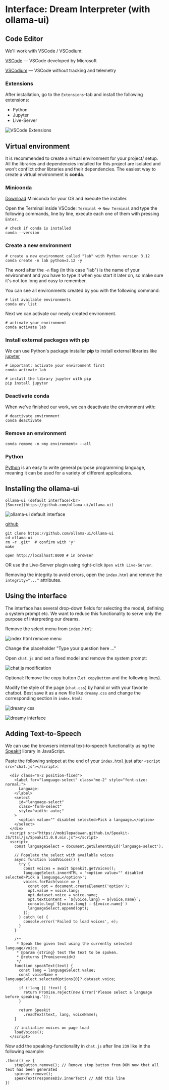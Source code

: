 # Interface: Dream Interpreter (with ollama-ui)

## Code Editor 

We'll work with VSCode / VSCodium:

[VSCode](https://code.visualstudio.com/) — VSCode developed by Microsoft

[VSCodium](https://vscodium.com/) — VSCode without tracking and telemetry

### Extensions

After installation, go to the `Extensions`-tab and install the following extensions:

- Python 
- Jupyter
- Live-Server

![VSCode Extensions](img/vscode_extensions.jpg)

## Virtual environment

It is recommended to create a virtual environment for your project/ setup. All the libraries and dependencies installed for this project are isolated and won't conflict other libraries and their dependencies. The easiest way to create a virtual environment is **conda**.

### Miniconda

[Download](https://www.anaconda.com/download/success#miniconda) Miniconda for your OS and execute the installer. 

Open the Terminal inside VSCode: `Terminal` -> `New Terminal` and type the following commands, line by line, execute each one of them with pressing `Enter`.

``` shell
# check if conda is installed
conda --version
```

### Create a new environment

``` shell
# create a new environment called "lab" with Python version 3.12
conda create -n lab python=3.12 -y
```

The word after the `-n` flag (in this case "lab") is the name of your environment and you have to type it when you start it later on, so make sure it's not too long and easy to remember.


You can see all environments created by you with the following command:

```shell
# list available environments
conda env list
```

Next we can activate our newly created environment.

```shell
# activate your environment
conda activate lab
```

### Install external packages with pip

We can use Python's package installer **pip** to install external libraries like [jupyter](https://pypi.org/project/jupyter/)

```shell
# important: activate your environment first
conda activate lab

# install the library jupyter with pip
pip install jupyter
```

### Deactivate conda

When we've finished our work, we can deactivate the environment with:

```shell
# deactivate environment
conda deactivate
```

### Remove an environment

```shell
conda remove -n <my environment> --all
```

### Python

[Python](https://www.python.org/) is an easy to write general purpose programming language, meaning it can be used for a variety of different applications.


## Installing the ollama-ui

```{margin}
ollama-ui (default interface)<br>
[Source](https://github.com/ollama-ui/ollama-ui)
```
![ollama-ui default interface](img/ollama_ui_default.jpg)

[github](https://github.com/ollama-ui/ollama-ui)

```shell
git clone https://github.com/ollama-ui/ollama-ui
cd ollama-ui
rm -r .git*  # confirm with 'y'
make

open http://localhost:8000 # in browser
```

OR use the Live-Server plugin using right-click `Open with Live-Server`.

Removing the integrity to avoid errors, open the `index.html` and remove the `integrity="..."` attributes.


## Using the interface

The interface has several drop-down fields for selecting the model, defining a system prompt etc. We want to reduce this functionality to serve only the purpose of interpreting our dreams.

Remove the select menu from `index.html`:

![index html remove menu](img/index_html_remove_menu.jpg)

Change the placeholder "Type your question here ..."

Open `chat.js` and set a fixed model and remove the system prompt:

![chat js modification](img/chat_js_modification.jpg)

Optional: Remove the copy button (`let copyButton` and the following lines).

Modify the style of the page (`chat.css`) by hand or with your favorite chatbot. Best save it as a new file like `dreamy.css` and change the corresponding section in `index.html`:

![dreamy css](img/index_dreamy_css.png)

![dreamy interface](img/dreamy.jpg)

## Adding Text-to-Speech

We can use the browsers internal text-to-speech functionality using the [SpeakIt](https://mobilepadawan.github.io/Speakit-JS/) library in JavaScript.

Paste the following snippet at the end of your `index.html` just after `<script src="chat.js"></script>`:

```
  <div class="m-2 position-fixed">
    <label for="language-select" class="me-2" style="font-size: normal;">
      Language:
    </label>
    <select
      id="language-select"
      class="form-select"
      style="width: auto;"
    >
      <option value="" disabled selected>Pick a language…</option>
    </select>
  </div>
  <script src="https://mobilepadawan.github.io/Speakit-JS/ttsl/js/Speakit1.0.0.min.js"></script>
  <script>
    const languageSelect = document.getElementById('language-select');

    // Populate the select with available voices
    async function loadVoices() {
      try {
        const voices = await Speakit.getVoices();
        languageSelect.innerHTML = '<option value="" disabled selected>Pick a language…</option>';
        voices.forEach(voice => {
          const opt = document.createElement('option');
          opt.value = voice.lang;
          opt.dataset.voice = voice.name;
          opt.textContent = `${voice.lang} – ${voice.name}`;
          console.log(`${voice.lang} – ${voice.name}`)
          languageSelect.append(opt);
        });
      } catch (e) {
        console.error('Failed to load voices', e);
      }
    }

    /**
     * Speak the given text using the currently selected language/voice.
     * @param {string} text The text to be spoken.
     * @returns {Promise<void>}
     */
    function speakText(text) {
      const lang = languageSelect.value;
      const voiceName = languageSelect.selectedOptions[0]?.dataset.voice;

      if (!lang || !text) {
        return Promise.reject(new Error('Please select a language before speaking.'));
      }

      return Speakit
        .readText(text, lang, voiceName);
    }

    // initialize voices on page load
    loadVoices();
  </script>
```

Now add the speaking-functionality in `chat.js` after line `239` like in the following example:

```
.then(() => {
    stopButton.remove(); // Remove stop button from DOM now that all text has been generated
    spinner.remove();
    speakText(responseDiv.innerText) // Add this line
})
```